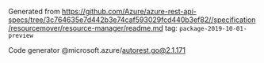 Generated from https://github.com/Azure/azure-rest-api-specs/tree/3c764635e7d442b3e74caf593029fcd440b3ef82//specification/resourcemover/resource-manager/readme.md tag: `package-2019-10-01-preview`

Code generator @microsoft.azure/autorest.go@2.1.171


